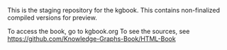 This is the staging repository for the kgbook. 
This contains non-finalized compiled versions for preview.

To access the book, go to kgbook.org
To see the sources, see https://github.com/Knowledge-Graphs-Book/HTML-Book

